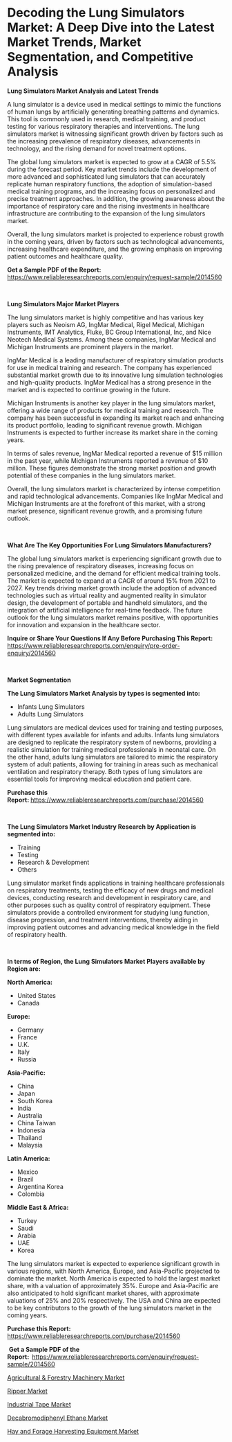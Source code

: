 <p><h1>Decoding the Lung Simulators Market: A Deep Dive into the Latest Market Trends, Market Segmentation, and Competitive Analysis</h1></p><p><strong>Lung Simulators Market Analysis and Latest Trends</strong></p>
<p><p>A lung simulator is a device used in medical settings to mimic the functions of human lungs by artificially generating breathing patterns and dynamics. This tool is commonly used in research, medical training, and product testing for various respiratory therapies and interventions. The lung simulators market is witnessing significant growth driven by factors such as the increasing prevalence of respiratory diseases, advancements in technology, and the rising demand for novel treatment options.</p><p>The global lung simulators market is expected to grow at a CAGR of 5.5% during the forecast period. Key market trends include the development of more advanced and sophisticated lung simulators that can accurately replicate human respiratory functions, the adoption of simulation-based medical training programs, and the increasing focus on personalized and precise treatment approaches. In addition, the growing awareness about the importance of respiratory care and the rising investments in healthcare infrastructure are contributing to the expansion of the lung simulators market.</p><p>Overall, the lung simulators market is projected to experience robust growth in the coming years, driven by factors such as technological advancements, increasing healthcare expenditure, and the growing emphasis on improving patient outcomes and healthcare quality.</p></p>
<p><strong>Get a Sample PDF of the Report:&nbsp;</strong> <a href="https://www.reliableresearchreports.com/enquiry/request-sample/2014560">https://www.reliableresearchreports.com/enquiry/request-sample/2014560</a></p>
<p>&nbsp;</p>
<p><strong>Lung Simulators Major Market Players</strong></p>
<p><p>The lung simulators market is highly competitive and has various key players such as Neoism AG, IngMar Medical, Rigel Medical, Michigan Instruments, IMT Analytics, Fluke, BC Group International, Inc, and Nice Neotech Medical Systems. Among these companies, IngMar Medical and Michigan Instruments are prominent players in the market.</p><p>IngMar Medical is a leading manufacturer of respiratory simulation products for use in medical training and research. The company has experienced substantial market growth due to its innovative lung simulation technologies and high-quality products. IngMar Medical has a strong presence in the market and is expected to continue growing in the future.</p><p>Michigan Instruments is another key player in the lung simulators market, offering a wide range of products for medical training and research. The company has been successful in expanding its market reach and enhancing its product portfolio, leading to significant revenue growth. Michigan Instruments is expected to further increase its market share in the coming years.</p><p>In terms of sales revenue, IngMar Medical reported a revenue of $15 million in the past year, while Michigan Instruments reported a revenue of $10 million. These figures demonstrate the strong market position and growth potential of these companies in the lung simulators market.</p><p>Overall, the lung simulators market is characterized by intense competition and rapid technological advancements. Companies like IngMar Medical and Michigan Instruments are at the forefront of this market, with a strong market presence, significant revenue growth, and a promising future outlook.</p></p>
<p>&nbsp;</p>
<p><strong>What Are The Key Opportunities For Lung Simulators Manufacturers?</strong></p>
<p><p>The global lung simulators market is experiencing significant growth due to the rising prevalence of respiratory diseases, increasing focus on personalized medicine, and the demand for efficient medical training tools. The market is expected to expand at a CAGR of around 15% from 2021 to 2027. Key trends driving market growth include the adoption of advanced technologies such as virtual reality and augmented reality in simulator design, the development of portable and handheld simulators, and the integration of artificial intelligence for real-time feedback. The future outlook for the lung simulators market remains positive, with opportunities for innovation and expansion in the healthcare sector.</p></p>
<p><strong>Inquire or Share Your Questions If Any Before Purchasing This Report:</strong> <a href="https://www.reliableresearchreports.com/enquiry/pre-order-enquiry/2014560">https://www.reliableresearchreports.com/enquiry/pre-order-enquiry/2014560</a></p>
<p>&nbsp;</p>
<p><strong>Market Segmentation</strong></p>
<p><strong>The Lung Simulators Market Analysis by types is segmented into:</strong></p>
<p><ul><li>Infants Lung Simulators</li><li>Adults Lung Simulators</li></ul></p>
<p><p>Lung simulators are medical devices used for training and testing purposes, with different types available for infants and adults. Infants lung simulators are designed to replicate the respiratory system of newborns, providing a realistic simulation for training medical professionals in neonatal care. On the other hand, adults lung simulators are tailored to mimic the respiratory system of adult patients, allowing for training in areas such as mechanical ventilation and respiratory therapy. Both types of lung simulators are essential tools for improving medical education and patient care.</p></p>
<p><strong>Purchase this Report:&nbsp;</strong><a href="https://www.reliableresearchreports.com/purchase/2014560">https://www.reliableresearchreports.com/purchase/2014560</a></p>
<p>&nbsp;</p>
<p><strong>The Lung Simulators Market Industry Research by Application is segmented into:</strong></p>
<p><ul><li>Training</li><li>Testing</li><li>Research & Development</li><li>Others</li></ul></p>
<p><p>Lung simulator market finds applications in training healthcare professionals on respiratory treatments, testing the efficacy of new drugs and medical devices, conducting research and development in respiratory care, and other purposes such as quality control of respiratory equipment. These simulators provide a controlled environment for studying lung function, disease progression, and treatment interventions, thereby aiding in improving patient outcomes and advancing medical knowledge in the field of respiratory health.</p></p>
<p>&nbsp;</p>
<p><strong>In terms of Region, the Lung Simulators Market Players available by Region are:</strong></p>
<p>
    <p> <strong> North America: </strong>
        <ul>
            <li>United States</li>
            <li>Canada</li>
        </ul>
        </p> 
    <p> <strong> Europe: </strong>
        <ul>
            <li>Germany</li>
            <li>France</li>
            <li>U.K.</li>
            <li>Italy</li>
            <li>Russia</li>
        </ul>
        </p> 
    <p> <strong> Asia-Pacific: </strong>
        <ul>
            <li>China</li>
            <li>Japan</li>
            <li>South Korea</li>
            <li>India</li>
            <li>Australia</li>
            <li>China Taiwan</li>
            <li>Indonesia</li>
            <li>Thailand</li>
            <li>Malaysia</li>
        </ul>
        </p> 
    <p> <strong> Latin America: </strong>
        <ul>
            <li>Mexico</li>
            <li>Brazil</li>
            <li>Argentina Korea</li>
            <li>Colombia</li>
        </ul>
        </p> 
    <p> <strong> Middle East & Africa: </strong>
        <ul>
            <li>Turkey</li>
            <li>Saudi</li>
            <li>Arabia</li>
            <li>UAE</li>
            <li>Korea</li>
        </ul>
    </p>
    </p>
<p><p>The lung simulators market is expected to experience significant growth in various regions, with North America, Europe, and Asia-Pacific projected to dominate the market. North America is expected to hold the largest market share, with a valuation of approximately 35%. Europe and Asia-Pacific are also anticipated to hold significant market shares, with approximate valuations of 25% and 20% respectively. The USA and China are expected to be key contributors to the growth of the lung simulators market in the coming years.</p></p>
<p><strong>Purchase this Report: </strong><a href="https://www.reliableresearchreports.com/purchase/2014560">https://www.reliableresearchreports.com/purchase/2014560</a></p>
<p>&nbsp;<strong>Get a Sample PDF of the Report:&nbsp;&nbsp;</strong><a href="https://www.reliableresearchreports.com/enquiry/request-sample/2014560">https://www.reliableresearchreports.com/enquiry/request-sample/2014560</a></p>
<p><strong></strong></p>
<p><p><a href="https://cedar-agate-3da.notion.site/Agricultural-Forestry-Machinery-Market-Provides-Detailed-Segmentation-of-this-Market-based-on-Type-6e9b0ecda4af481d92d2195f9842288c">Agricultural & Forestry Machinery Market</a></p><p><a href="https://circular-yam-9b9.notion.site/Ripper-Market-Size-Furnishes-Valuable-Information-Encompassing-Market-Share-Market-Trends-and-Proj-f588d96850454ed58e6664a10b00ae58">Ripper Market</a></p><p><a href="https://view.publitas.com/reportprime-1/industrial-tape-market-centers-on-aspects-such-as-market-growth-market-share-market-opportunity-and-projected-forecasts-spanning-from-2024-to-2031/">Industrial Tape Market</a></p><p><a href="https://view.publitas.com/reportprime-1/decabromodiphenyl-ethane-market-size-reflecting-a-forecast-till-2031-market-by-type-by-application-and-by-geography/">Decabromodiphenyl Ethane Market</a></p><p><a href="https://copper-carbon-84f.notion.site/Hay-and-Forage-Harvesting-Equipment-Market-Dynamics-2024-2031-Also-about-Its-Market-Trends-Project-5a0a7251eace4b518aaa06eda85f0826">Hay and Forage Harvesting Equipment Market</a></p></p>